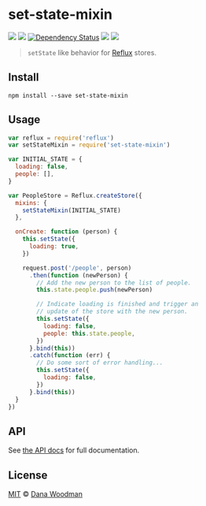 # set-state-mixin 

![](https://img.shields.io/travis/danawoodman/set-state-mixin.svg)
![](https://img.shields.io/npm/v/set-state-mixin.svg)
[![Dependency Status](https://www.versioneye.com/user/projects/55de3dca2383e900170000b6/badge.svg?style=flat)](https://www.versioneye.com/user/projects/55de3dca2383e900170000b6)
![](https://img.shields.io/requires/github/danawoodman/set-state-mixin.svg)
![](https://img.shields.io/npm/dm/set-state-mixin.svg)

> `setState` like behavior for [Reflux][reflux] stores.


## Install

```
npm install --save set-state-mixin
```


## Usage

```js
var reflux = require('reflux')
var setStateMixin = require('set-state-mixin')

var INITIAL_STATE = {
  loading: false,
  people: [],
}

var PeopleStore = Reflux.createStore({
  mixins: {
    setStateMixin(INITIAL_STATE)
  },

  onCreate: function (person) {
    this.setState({
      loading: true,
    })

    request.post('/people', person)
      .then(function (newPerson) {
        // Add the new person to the list of people.
        this.state.people.push(newPerson)

        // Indicate loading is finished and trigger an
        // update of the store with the new person.
        this.setState({
          loading: false,
          people: this.state.people,
        })
      }.bind(this))
      .catch(function (err) {
        // Do some sort of error handling...
        this.setState({
          loading: false,
        })
      }.bind(this))
  }
})
```


## API

See [the API docs](api.md) for full documentation.


## License

[MIT](license) &copy; [Dana Woodman][dana]


[reflux]: https://github.com/reflux/refluxjs
[dana]: http://danawoodman.com
